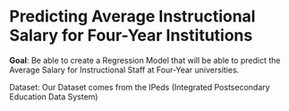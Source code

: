 # Predicting Average Instructional Salary for Four-Year Institutions

**Goal**: Be able to create a Regression Model that will be able to predict the Average Salary for Instructional Staff at Four-Year universities. 

Dataset: Our Dataset comes from the IPeds (Integrated Postsecondary Education Data System)
